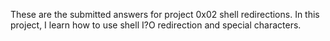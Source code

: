 These are the submitted answers for project 0x02 shell redirections.
In this project, I learn how to use shell I?O redirection and special characters.